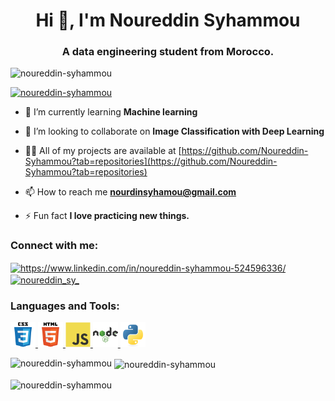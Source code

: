 <h1 align="center">Hi 👋, I'm Noureddin Syhammou</h1>
<h3 align="center">A data engineering student from Morocco.</h3>

<p align="left"> <img src="https://komarev.com/ghpvc/?username=noureddin-syhammou&label=Profile%20views&color=0e75b6&style=flat" alt="noureddin-syhammou" /> </p>

<p align="left"> <a href="https://github.com/ryo-ma/github-profile-trophy"><img src="https://github-profile-trophy.vercel.app/?username=noureddin-syhammou" alt="noureddin-syhammou" /></a> </p>

- 🌱 I’m currently learning **Machine learning**

- 👯 I’m looking to collaborate on **Image Classification with Deep Learning**

- 👨‍💻 All of my projects are available at [https://github.com/Noureddin-Syhammou?tab=repositories](https://github.com/Noureddin-Syhammou?tab=repositories)

- 📫 How to reach me **nourdinsyhamou@gmail.com**

- ⚡ Fun fact **I love practicing new things.**

<h3 align="left">Connect with me:</h3>
<p align="left">
<a href="https://linkedin.com/in/https://www.linkedin.com/in/noureddin-syhammou-524596336/" target="blank"><img align="center" src="https://raw.githubusercontent.com/rahuldkjain/github-profile-readme-generator/master/src/images/icons/Social/linked-in-alt.svg" alt="https://www.linkedin.com/in/noureddin-syhammou-524596336/" height="30" width="40" /></a>
<a href="https://instagram.com/noureddin_sy_" target="blank"><img align="center" src="https://raw.githubusercontent.com/rahuldkjain/github-profile-readme-generator/master/src/images/icons/Social/instagram.svg" alt="noureddin_sy_" height="30" width="40" /></a>
</p>

<h3 align="left">Languages and Tools:</h3>
<p align="left"> <a href="https://www.w3schools.com/css/" target="_blank" rel="noreferrer"> <img src="https://raw.githubusercontent.com/devicons/devicon/master/icons/css3/css3-original-wordmark.svg" alt="css3" width="40" height="40"/> </a> <a href="https://www.w3.org/html/" target="_blank" rel="noreferrer"> <img src="https://raw.githubusercontent.com/devicons/devicon/master/icons/html5/html5-original-wordmark.svg" alt="html5" width="40" height="40"/> </a> <a href="https://developer.mozilla.org/en-US/docs/Web/JavaScript" target="_blank" rel="noreferrer"> <img src="https://raw.githubusercontent.com/devicons/devicon/master/icons/javascript/javascript-original.svg" alt="javascript" width="40" height="40"/> </a> <a href="https://nodejs.org" target="_blank" rel="noreferrer"> <img src="https://raw.githubusercontent.com/devicons/devicon/master/icons/nodejs/nodejs-original-wordmark.svg" alt="nodejs" width="40" height="40"/> </a> <a href="https://www.python.org" target="_blank" rel="noreferrer"> <img src="https://raw.githubusercontent.com/devicons/devicon/master/icons/python/python-original.svg" alt="python" width="40" height="40"/> </a> </p>

<p><img align="left" src="https://github-readme-stats.vercel.app/api/top-langs?username=noureddin-syhammou&show_icons=true&locale=en&layout=compact" alt="noureddin-syhammou" /></p>

<p>&nbsp;<img align="center" src="https://github-readme-stats.vercel.app/api?username=noureddin-syhammou&show_icons=true&locale=en" alt="noureddin-syhammou" /></p>

<p><img align="center" src="https://github-readme-streak-stats.herokuapp.com/?user=noureddin-syhammou&" alt="noureddin-syhammou" /></p>
